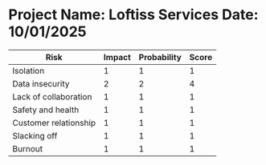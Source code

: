 # Project Name: Loftiss Services    Date: 10/01/2025

| Risk | Impact | Probability | Score |
| ---------- | -- | -- | -- |
| Isolation | 1 | 1 | 1 |
| Data insecurity | 2 | 2 | 4 |
| Lack of collaboration | 1 | 1 | 1 |
| Safety and health | 1 | 1 | 1 |
| Customer relationship | 1 | 1 | 1 |
| Slacking off | 1 | 1 | 1 |
| Burnout | 1 | 1 | 1 | 
